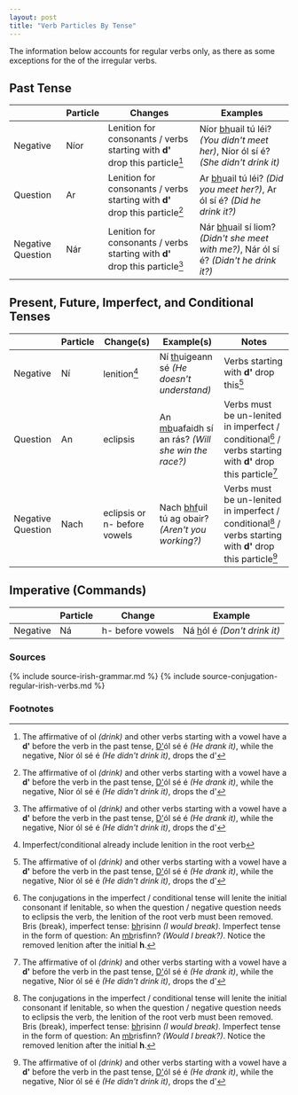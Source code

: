 ```yaml
---
layout: post
title: "Verb Particles By Tense"
---
```


The information below accounts for regular verbs only, as there as some exceptions for the of the irregular verbs.

## Past Tense

|                   | Particle | Changes                                                                     | Examples                                                                                      |
| ----------------- | -------- | --------------------------------------------------------------------------- | --------------------------------------------------------------------------------------------- |
| Negative          | Níor     | Lenition for consonants / verbs starting with **d'** drop this particle[^d] | Níor <u>bh</u>uail tú léi? _(You didn't meet her)_, Níor ól sí é? _(She didn't drink it)_     |
| Question          | Ar       | Lenition for consonants / verbs starting with **d'** drop this particle[^d] | Ar <u>bh</u>uail tú léi? _(Did you meet her?)_, Ar ól sí é? _(Did he drink it?)_              |
| Negative Question | Nár      | Lenition for consonants / verbs starting with **d'** drop this particle[^d] | Nár <u>bh</u>uail sí liom? _(Didn't she meet with me?)_, Nár ól sí é? _(Didn't he drink it?)_ |

## Present, Future, Imperfect, and Conditional Tenses

|                   | Particle | Change(s)                    | Example(s)                                                | Notes                                                                                                              |
| ----------------- | -------- | ---------------------------- | --------------------------------------------------------- | ------------------------------------------------------------------------------------------------------------------ |
| Negative          | Ní       | lenition[^lenition-gotcha]   | Ní <u>th</u>uigeann sé _(He doesn't understand)_          | Verbs starting with **d'** drop this[^d]                                                                           |
| Question          | An       | eclipsis                     | An <u>mb</u>uafaidh sí an rás? _(Will she win the race?)_ | Verbs must be un-lenited in imperfect / conditional[^unlenite] / verbs starting with **d'** drop this particle[^d] |
| Negative Question | Nach     | eclipsis or n- before vowels | Nach <u>bhf</u>uil tú ag obair? _(Aren't you working?)_   | Verbs must be un-lenited in imperfect / conditional[^unlenite] / verbs starting with **d'** drop this particle[^d] |

## Imperative (Commands)

|          | Particle | Change           | Example                            |
| -------- | -------- | ---------------- | ---------------------------------- |
| Negative | Ná       | h- before vowels | Ná <u>h</u>ól é _(Don't drink it)_ |

### Sources

{% include source-irish-grammar.md %}
{% include source-conjugation-regular-irish-verbs.md %}

### Footnotes

[^d]: The affirmative of ol _(drink)_ and other verbs starting with a vowel have a **d'** before the verb in the past tense, <u>D'</u>ól sé é _(He drank it)_, while the negative, Níor ól sé é _(He didn't drink it)_, drops the d'
[^lenition-gotcha]: Imperfect/conditional already include lenition in the root verb
[^unlenite]: The conjugations in the imperfect / conditional tense will lenite the initial consonant if lenitable, so when the question / negative question needs to eclipsis the verb, the lenition of the root verb must been removed. Bris (break), imperfect tense: <u>bh</u>risinn _(I would break)_. Imperfect tense in the form of question: An <u>mb</u>risfinn? _(Would I break?)_. Notice the removed lenition after the initial **h**.
